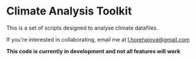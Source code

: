 # Climate Analysis Toolkit

This is a set of scripts designed to analyse climate datafiles.

If you're interested in collaborating, email me at l.horehajova@gmail.com

**This code is currently in development and not all features will work**

